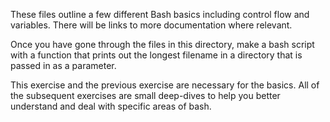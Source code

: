 These files outline a few different Bash basics including control flow and
variables.  There will be links to more documentation where relevant.

Once you have gone through the files in this directory, make a bash script with
a function that prints out the longest filename in a directory that is passed in
as a parameter.

This exercise and the previous exercise are necessary for the basics.  All of
the subsequent exercises are small deep-dives to help you better understand and
deal with specific areas of bash.
